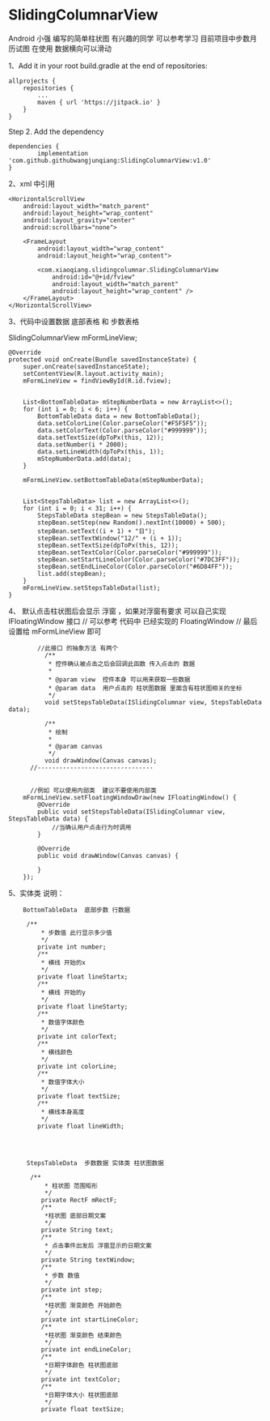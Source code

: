 # SlidingColumnarView

Android 小强 编写的简单柱状图 有兴趣的同学 可以参考学习  目前项目中步数月历试图 在使用
数据横向可以滑动

1、Add it in your root build.gradle at the end of repositories:

  	allprojects {
  		repositories {
  			...
  			maven { url 'https://jitpack.io' }
  		}
  	}
  Step 2. Add the dependency

  	dependencies {
  	        implementation 'com.github.githubwangjunqiang:SlidingColumnarView:v1.0'
  	}

2、xml 中引用

    <HorizontalScrollView
        android:layout_width="match_parent"
        android:layout_height="wrap_content"
        android:layout_gravity="center"
        android:scrollbars="none">

        <FrameLayout
            android:layout_width="wrap_content"
            android:layout_height="wrap_content">

            <com.xiaoqiang.slidingcolumnar.SlidingColumnarView
                android:id="@+id/fview"
                android:layout_width="match_parent"
                android:layout_height="wrap_content" />
        </FrameLayout>
    </HorizontalScrollView>


3、代码中设置数据 底部表格 和 步数表格


  SlidingColumnarView mFormLineView;

    @Override
    protected void onCreate(Bundle savedInstanceState) {
        super.onCreate(savedInstanceState);
        setContentView(R.layout.activity_main);
        mFormLineView = findViewById(R.id.fview);


        List<BottomTableData> mStepNumberData = new ArrayList<>();
        for (int i = 0; i < 6; i++) {
            BottomTableData data = new BottomTableData();
            data.setColorLine(Color.parseColor("#F5F5F5"));
            data.setColorText(Color.parseColor("#999999"));
            data.setTextSize(dpToPx(this, 12));
            data.setNumber(i * 2000);
            data.setLineWidth(dpToPx(this, 1));
            mStepNumberData.add(data);
        }

        mFormLineView.setBottomTableData(mStepNumberData);


        List<StepsTableData> list = new ArrayList<>();
        for (int i = 0; i < 31; i++) {
            StepsTableData stepBean = new StepsTableData();
            stepBean.setStep(new Random().nextInt(10000) + 500);
            stepBean.setText((i + 1) + "日");
            stepBean.setTextWindow("12/" + (i + 1));
            stepBean.setTextSize(dpToPx(this, 12));
            stepBean.setTextColor(Color.parseColor("#999999"));
            stepBean.setStartLineColor(Color.parseColor("#7DC3FF"));
            stepBean.setEndLineColor(Color.parseColor("#6D84FF"));
            list.add(stepBean);
        }
        mFormLineView.setStepsTableData(list);
    }

4、 默认点击柱状图后会显示 浮窗  ，如果对浮窗有要求 可以自己实现IFloatingWindow 接口
          // 可以参考 代码中 已经实现的 FloatingWindow
          // 最后 设置给 mFormLineView 即可

            //此接口 的抽象方法 有两个
              /**
               * 控件确认被点击之后会回调此函数 传入点击的 数据
               *
               * @param view  控件本身 可以用来获取一些数据
               * @param data  用户点击的 柱状图数据 里面含有柱状图相关的坐标
               */
              void setStepsTableData(ISlidingColumnar view, StepsTableData data);

              /**
               * 绘制
               *
               * @param canvas
               */
              void drawWindow(Canvas canvas);
          //--------------------------------


          //例如 可以使用内部类  建议不要使用内部类
        mFormLineView.setFloatingWindowDraw(new IFloatingWindow() {
            @Override
            public void setStepsTableData(ISlidingColumnar view, StepsTableData data) {
                //当确认用户点击行为时调用
            }

            @Override
            public void drawWindow(Canvas canvas) {

            }
        });


5、实体类 说明：

        BottomTableData  底部步数 行数据

         /**
             * 步数值 此行显示多少值
             */
            private int number;
            /**
             * 横线 开始的x
             */
            private float lineStartx;
            /**
             * 横线 开始的y
             */
            private float lineStarty;
            /**
             * 数值字体颜色
             */
            private int colorText;
            /**
             * 横线颜色
             */
            private int colorLine;
            /**
             * 数值字体大小
             */
            private float textSize;
            /**
             * 横线本身高度
             */
            private float lineWidth;




         StepsTableData  步数数据 实体类 柱状图数据

          /**
              * 柱状图 范围矩形
              */
             private RectF mRectF;
             /**
              *柱状图 底部日期文案
              */
             private String text;
             /**
              * 点击事件出发后 浮窗显示的日期文案
              */
             private String textWindow;
             /**
              * 步数 数值
              */
             private int step;
             /**
              *柱状图 渐变颜色 开始颜色
              */
             private int startLineColor;
             /**
              *柱状图 渐变颜色 结束颜色
              */
             private int endLineColor;
             /**
              *日期字体颜色 柱状图底部
              */
             private int textColor;
             /**
              *日期字体大小 柱状图底部
              */
             private float textSize;